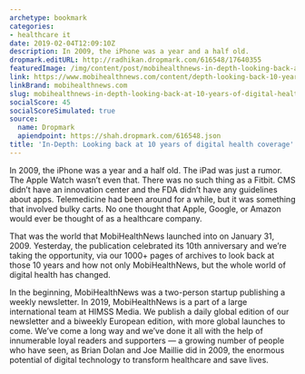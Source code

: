 ```yaml
---
archetype: bookmark
categories:
- healthcare it
date: 2019-02-04T12:09:10Z
description: In 2009, the iPhone was a year and a half old.
dropmark.editURL: http://radhikan.dropmark.com/616548/17640355
featuredImage: /img/content/post/mobihealthnews-in-depth-looking-back-at-10-years-of-digital-health-coverage.jpg
link: https://www.mobihealthnews.com/content/depth-looking-back-10-years-digital-health-coverage
linkBrand: mobihealthnews.com
slug: mobihealthnews-in-depth-looking-back-at-10-years-of-digital-health-coverage
socialScore: 45
socialScoreSimulated: true
source:
  name: Dropmark
  apiendpoint: https://shah.dropmark.com/616548.json
title: 'In-Depth: Looking back at 10 years of digital health coverage'
---
```

In 2009, the iPhone was a year and a half old. The iPad was just a rumor. The Apple Watch wasn’t even that. There was no such thing as a Fitbit. CMS didn’t have an innovation center and the FDA didn’t have any guidelines about apps. Telemedicine had been around for a while, but it was something that involved bulky carts. No one thought that Apple, Google, or Amazon would ever be thought of as a healthcare company.

That was the world that MobiHealthNews launched into on January 31, 2009. Yesterday, the publication celebrated its 10th anniversary and we’re taking the opportunity, via our 1000+ pages of archives to look back at those 10 years and how not only MobiHealthNews, but the whole world of digital health has changed.

In the beginning, MobiHealthNews was a two-person startup publishing a weekly newsletter. In 2019, MobiHealthNews is a part of a large international team at HIMSS Media. We publish a daily global edition of our newsletter and a biweekly European edition, with more global launches to come. We’ve come a long way and we’ve done it all with the help of innumerable loyal readers and supporters — a growing number of people who have seen, as Brian Dolan and Joe Maillie did in 2009, the enormous potential of digital technology to transform healthcare and save lives.

